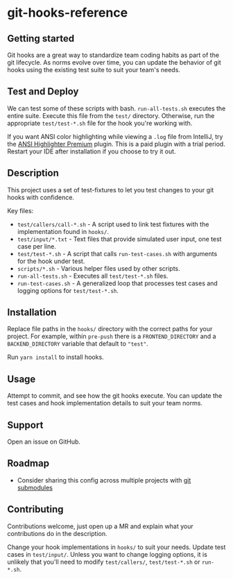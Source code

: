 # git-hooks-reference

## Getting started

Git hooks are a great way to standardize team coding habits as part of the git lifecycle.
As norms evolve over time, you can update the behavior of git hooks using the existing test suite to suit your team's needs.

## Test and Deploy

We can test some of these scripts with bash. 
`run-all-tests.sh` executes the entire suite.
Execute this file from the `test/` directory.
Otherwise, run the appropriate `test/test-*.sh` file for the hook you're working with.

If you want ANSI color highlighting while viewing a `.log` file from IntelliJ, try the [ANSI Highlighter Premium](https://plugins.jetbrains.com/plugin/9707-ansi-highlighter-premium) plugin.
This is a paid plugin with a trial period.
Restart your IDE after installation if you choose to try it out.

## Description

This project uses a set of test-fixtures to let you test changes to your git hooks with confidence.

Key files:

* `test/callers/call-*.sh` - A script used to link test fixtures with the implementation found in `hooks/`.
* `test/input/*.txt` - Text files that provide simulated user input, one test case per line.
* `test/test-*.sh` - A script that calls `run-test-cases.sh` with arguments for the hook under test.
* `scripts/*.sh` - Various helper files used by other scripts.
* `run-all-tests.sh` - Executes all `test/test-*.sh` files.
* `run-test-cases.sh` - A generalized loop that processes test cases and logging options for `test/test-*.sh`.

## Installation

Replace file paths in the `hooks/` directory with the correct paths for your project.
For example, within `pre-push` there is a `FRONTEND_DIRECTORY` and a `BACKEND_DIRECTORY` variable that default to `"test"`.

Run `yarn install` to install hooks.

## Usage

Attempt to commit, and see how the git hooks execute.
You can update the test cases and hook implementation details to suit your team norms.

## Support

Open an issue on GitHub.

## Roadmap

* Consider sharing this config across multiple projects with [git submodules](https://git-scm.com/book/en/v2/Git-Tools-Submodules)

## Contributing

Contributions welcome, just open up a MR and explain what your contributions do in the description.

Change your hook implementations in `hooks/` to suit your needs.
Update test cases in `test/input/`.
Unless you want to change logging options, it is unlikely that you'll need to modify `test/callers/`, `test/test-*.sh` or `run-*.sh`.
